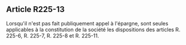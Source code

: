 Article R225-13
----
Lorsqu'il n'est pas fait publiquement appel à l'épargne, sont seules applicables
à la constitution de la société les dispositions des articles R. 225-6, R.
225-7, R. 225-8 et R. 225-11.
